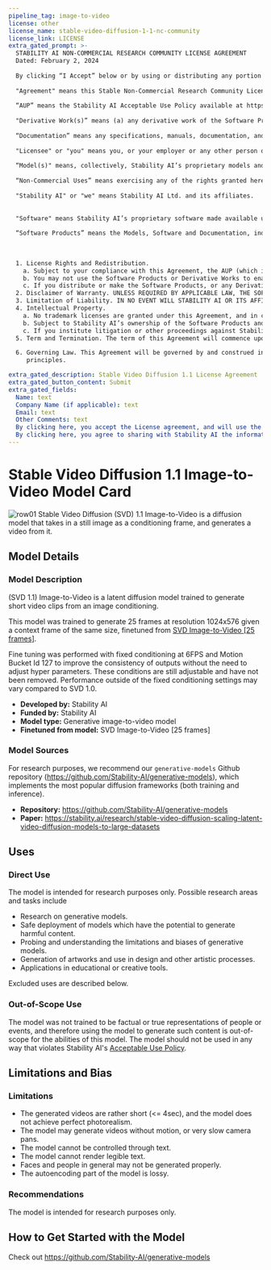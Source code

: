 ```yaml
---
pipeline_tag: image-to-video
license: other
license_name: stable-video-diffusion-1-1-nc-community
license_link: LICENSE
extra_gated_prompt: >-
  STABILITY AI NON-COMMERCIAL RESEARCH COMMUNITY LICENSE AGREEMENT	
  Dated: February 2, 2024
  
  By clicking “I Accept” below or by using or distributing any portion or element of the Models, Software, Software Products or Derivative Works, you agree to the terms of this License. If you do not agree to this License, then you do not have any rights to use the Software Products or Derivative Works through this License, and you must immediately cease using the Software Products or Derivative Works. If you are agreeing to be bound by the terms of this License on behalf of your employer or other entity, you represent and warrant to Stability AI that you have full legal authority to bind your employer or such entity to this License. If you do not have the requisite authority, you may not accept the License or access the Software Products or Derivative Works on behalf of your employer or other entity.
  
  "Agreement" means this Stable Non-Commercial Research Community License Agreement.
  
  “AUP” means the Stability AI Acceptable Use Policy available at https://stability.ai/use-policy, as may be updated from time to time.
  
  "Derivative Work(s)” means (a) any derivative work of the Software Products as recognized by U.S. copyright laws and (b) any modifications to a Model, and any other model created which is based on or derived from the Model or the Model’s output. For clarity, Derivative Works do not include the output of any Model.
  
  “Documentation” means any specifications, manuals, documentation, and other written information provided by Stability AI related to the Software.
  
  "Licensee" or "you" means you, or your employer or any other person or entity (if you are entering into this Agreement on such person or entity's behalf), of the age required under applicable laws, rules or regulations to provide legal consent and that has legal authority to bind your employer or such other person or entity if you are entering in this Agreement on their behalf.
  
  “Model(s)" means, collectively, Stability AI’s proprietary models and algorithms, including machine-learning models, trained model weights and other elements of the foregoing, made available under this Agreement.
  
  “Non-Commercial Uses” means exercising any of the rights granted herein for the purpose of research or non-commercial purposes. Non-Commercial Uses does not include any production use of the Software Products or any Derivative Works. 
  
  "Stability AI" or "we" means Stability AI Ltd. and its affiliates.
  
  
  "Software" means Stability AI’s proprietary software made available under this Agreement. 
  
  “Software Products” means the Models, Software and Documentation, individually or in any combination. 
  
  
  
  1. License Rights and Redistribution. 
    a. Subject to your compliance with this Agreement, the AUP (which is hereby incorporated herein by reference), and the Documentation, Stability AI grants you a non-exclusive, worldwide, non-transferable, non-sublicensable, revocable, royalty free and limited license under Stability AI’s intellectual property or other rights owned or controlled by Stability AI embodied in the Software Products to use, reproduce, distribute, and create Derivative Works of, the Software Products, in each case for Non-Commercial Uses only. 
    b. You may not use the Software Products or Derivative Works to enable third parties to use the Software Products or Derivative Works as part of your hosted service or via your APIs, whether you are adding substantial additional functionality thereto or not. Merely distributing the Software Products or Derivative Works for download online without offering any related service (ex. by distributing the Models on HuggingFace) is not a violation of this subsection. If you wish to use the Software Products or any Derivative Works for commercial or production use or you wish to make the Software Products or any Derivative Works available to third parties via your hosted service or your APIs, contact Stability AI at https://stability.ai/contact.    
    c. If you distribute or make the Software Products, or any Derivative Works thereof, available to a third party, the Software Products, Derivative Works, or any portion thereof, respectively, will remain subject to this Agreement and you must (i) provide a copy of this Agreement to such third party, and (ii) retain the following attribution notice within a "Notice" text file distributed as a part of such copies: "This Stability AI Model is licensed under the Stability AI Non-Commercial Research Community License, Copyright (c) Stability AI Ltd. All Rights Reserved.” If you create a Derivative Work of a Software Product, you may add your own attribution notices to the Notice file included with the Software Product, provided that you clearly indicate which attributions apply to the Software Product and you must state in the NOTICE file that you changed the Software Product and how it was modified.
  2. Disclaimer of Warranty. UNLESS REQUIRED BY APPLICABLE LAW, THE SOFTWARE PRODUCTS  AND ANY OUTPUT AND RESULTS THEREFROM ARE PROVIDED ON AN "AS IS" BASIS, WITHOUT WARRANTIES OF ANY KIND, EITHER EXPRESS OR IMPLIED, INCLUDING, WITHOUT LIMITATION, ANY WARRANTIES OF TITLE, NON-INFRINGEMENT, MERCHANTABILITY, OR FITNESS FOR A PARTICULAR PURPOSE. YOU ARE SOLELY RESPONSIBLE FOR DETERMINING THE APPROPRIATENESS OF USING OR REDISTRIBUTING THE SOFTWARE PRODUCTS, DERIVATIVE WORKS OR ANY OUTPUT OR RESULTS AND ASSUME ANY RISKS ASSOCIATED WITH YOUR USE OF THE SOFTWARE PRODUCTS, DERIVATIVE WORKS AND ANY OUTPUT AND RESULTS. 
  3. Limitation of Liability. IN NO EVENT WILL STABILITY AI OR ITS AFFILIATES BE LIABLE UNDER ANY THEORY OF LIABILITY, WHETHER IN CONTRACT, TORT, NEGLIGENCE, PRODUCTS LIABILITY, OR OTHERWISE, ARISING OUT OF THIS AGREEMENT, FOR ANY LOST PROFITS OR ANY DIRECT, INDIRECT, SPECIAL, CONSEQUENTIAL, INCIDENTAL, EXEMPLARY OR PUNITIVE DAMAGES, EVEN IF STABILITY AI OR ITS AFFILIATES HAVE BEEN ADVISED OF THE POSSIBILITY OF ANY OF THE FOREGOING. 
  4. Intellectual Property.
    a. No trademark licenses are granted under this Agreement, and in connection with the Software Products or Derivative Works, neither Stability AI nor Licensee may use any name or mark owned by or associated with the other or any of its affiliates, except as required for reasonable and customary use in describing and redistributing the Software Products or Derivative Works. 
    b. Subject to Stability AI’s ownership of the Software Products and Derivative Works made by or for Stability AI, with respect to any Derivative Works that are made by you, as between you and Stability AI, you are and will be the owner of such Derivative Works 
    c. If you institute litigation or other proceedings against Stability AI (including a cross-claim or counterclaim in a lawsuit) alleging that the Software Products, Derivative Works or associated outputs or results, or any portion of any of the foregoing, constitutes infringement of intellectual property or other rights owned or licensable by you, then any licenses granted to you under this Agreement shall terminate as of the date such litigation or claim is filed or instituted. You will indemnify and hold harmless Stability AI from and against any claim by any third party arising out of or related to your use or distribution of the Software Products or Derivative Works in violation of this Agreement. 
  5. Term and Termination. The term of this Agreement will commence upon your acceptance of this Agreement or access to the Software Products and will continue in full force and effect until terminated in accordance with the terms and conditions herein. Stability AI may terminate this Agreement if you are in breach of any term or condition of this Agreement. Upon termination of this Agreement, you shall delete and cease use of any Software Products or Derivative Works. Sections 2-4 shall survive the termination of this Agreement. 

  6. Governing Law. This Agreement will be governed by and construed in accordance with the laws of the United States and the State of California without regard to choice of law 
     principles. 

extra_gated_description: Stable Video Diffusion 1.1 License Agreement
extra_gated_button_content: Submit
extra_gated_fields:
  Name: text
  Company Name (if applicable): text
  Email: text
  Other Comments: text
  By clicking here, you accept the License agreement, and will use the Software Products and Derivative Works for non-commercial or research purposes only: checkbox
  By clicking here, you agree to sharing with Stability AI the information contained within this form and that Stability AI can contact you for the purposes of marketing our products and services: checkbox
---
```


# Stable Video Diffusion 1.1 Image-to-Video Model Card

<!-- Provide a quick summary of what the model is/does. -->
![row01](svd11.webp)
Stable Video Diffusion (SVD) 1.1 Image-to-Video is a diffusion model that takes in a still image as a conditioning frame, and generates a video from it. 

## Model Details

### Model Description

(SVD 1.1) Image-to-Video is a latent diffusion model trained to generate short video clips from an image conditioning. 

This model was trained to generate 25 frames at resolution 1024x576 given a context frame of the same size, finetuned from [SVD Image-to-Video [25 frames]](https://huggingface.co/stabilityai/stable-video-diffusion-img2vid-xt).

Fine tuning was performed with fixed conditioning at 6FPS and Motion Bucket Id 127 to improve the consistency of outputs without the need to adjust hyper parameters. These conditions are still adjustable and have not been removed. Performance outside of the fixed conditioning settings may vary compared to SVD 1.0.


- **Developed by:** Stability AI
- **Funded by:** Stability AI
- **Model type:** Generative image-to-video model
- **Finetuned from model:** SVD Image-to-Video [25 frames]

### Model Sources

For research purposes, we recommend our `generative-models` Github repository (https://github.com/Stability-AI/generative-models), 
which implements the most popular diffusion frameworks (both training and inference).

- **Repository:** https://github.com/Stability-AI/generative-models
- **Paper:** https://stability.ai/research/stable-video-diffusion-scaling-latent-video-diffusion-models-to-large-datasets

## Uses

### Direct Use

The model is intended for research purposes only. Possible research areas and tasks include

- Research on generative models.
- Safe deployment of models which have the potential to generate harmful content.
- Probing and understanding the limitations and biases of generative models.
- Generation of artworks and use in design and other artistic processes.
- Applications in educational or creative tools.

Excluded uses are described below.

### Out-of-Scope Use

The model was not trained to be factual or true representations of people or events, 
and therefore using the model to generate such content is out-of-scope for the abilities of this model.
The model should not be used in any way that violates Stability AI's [Acceptable Use Policy](https://stability.ai/use-policy).

## Limitations and Bias

### Limitations
- The generated videos are rather short (<= 4sec), and the model does not achieve perfect photorealism.
- The model may generate videos without motion, or very slow camera pans.
- The model cannot be controlled through text.
- The model cannot render legible text.
- Faces and people in general may not be generated properly.
- The autoencoding part of the model is lossy.


### Recommendations

The model is intended for research purposes only.

## How to Get Started with the Model

Check out https://github.com/Stability-AI/generative-models